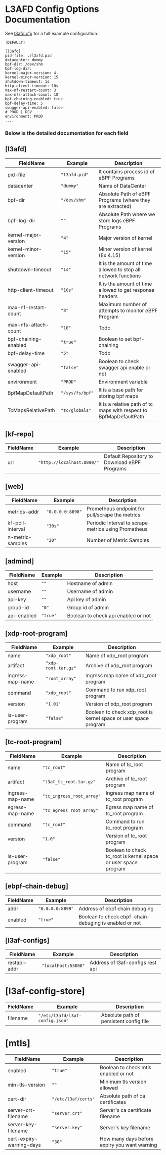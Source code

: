 # L3AFD Config  Options Documentation

See [l3afd.cfg](https://github.com/l3af-project/l3afd/blob/main/config/l3afd.cfg) for a full example configuration.


```
[DEFAULT]

[l3afd]
pid-file: ./l3afd.pid
datacenter: dummy
bpf-dir: /dev/shm
bpf-log-dir:
kernel-major-version: 4
kernel-minor-version: 15
shutdown-timeout: 1s
http-client-timeout: 10s
max-nf-restart-count: 3
max-nfs-attach-count: 10
bpf-chaining-enabled: true
bpf-delay-time: 5
swagger-api-enabled: false
# PROD | DEV
environment: PROD
....
```

### Below is the detailed documentation for each field


## [l3afd]
| FieldName     | Example       | Description     |
| ------------- | ------------- | --------------- |
|pid-file| `"l3afd.pid"`  |It contains process id of eBPF Programs |
|datacenter| `"dummy"` | Name of DataCenter|
|bpf-dir| `"/dev/shm"` | Absolute Path of eBPF Programs (where they are extracted) |
|bpf-log-dir|`""`      | Absolute Path where we store logs eBPF Programs|
|kernel-major-version|`"4"`|Major version of kernel|
|kernel-minor-version|`"15"`|Miner version of kernel (Ex 4.15)|
|shutdown-timeout|`"1s"`|It is the amount of time allowed to stop all network functions|
|http-client-timeout|`"10s"`|It is the amount of time allowed to get response headers|
|max-nf-restart-count|`"3"`|Maximum number of attempts to monitor eBPF Program|
|max-nfs-attach-count|`"10"`| Todo|
|bpf-chaining-enabled|`"true"`|Boolean to set bpf-chaining |
|bpf-delay-time|`"5"`|Todo|
|swagger-api-enabled|`"false"`|Boolean to check swagger api enable or not|
|environment|`"PROD"`| Environment  variable |
|BpfMapDefaultPath|`"/sys/fs/bpf"`|It is a base path for storing bpf maps|
|TcMapsRelativePath|`"tc/globals"`|It is a relative path of tc maps with respect to BpfMapDefaultPath|
## [kf-repo]
| FieldName     | Example       | Description     |
| ------------- | ------------- | --------------- |
|url| `"http://localhost:8000/"`|Default Repository to Download eBPF Programs|

## [web]
| FieldName     | Example       | Description     |
| ------------- | ------------- | --------------- |
|metrics-addr|`"0.0.0.0:8898"`|Prometheus endpoint for pull/scrape the metrics|
|kf-poll-interval|`"30s"`|Periodic Interval to scrape metrics using Prometheus|
|n-metric-samples|`"20"`|Number of Metric Samples|

## [admind]
| FieldName     | Example       | Description     |
| ------------- | ------------- | --------------- |
|host|`""`|Hostname of admin|
|username|`""`|Username of admin|
|api-key|`""`|Api key of admin|
|groud-id|`"0"`|Group id of admin|
|api-enabled|`"true"`|Boolean to check api enabled or not|

## [xdp-root-program]
| FieldName     | Example       | Description     |
| ------------- | ------------- | --------------- |
|name|`"xdp_root"`|Name of xdp_root program|
|artifact|`"xdp-root.tar.gz"`|Archive of xdp_root program|
|ingress-map-name|`"root_array"`|Ingress map name of xdp_root program|
|command|`"xdp_root"`|Command to run xdp_root program|
|version|`"1.01"`|Version of xdp_root program|
|is-user-program|`"false"`|Boolean to check xdp_root is kernel space or user space program|

## [tc-root-program]
| FieldName     | Example       | Description     |
| ------------- | ------------- | --------------- |
|name|`"tc_root"`|Name of tc_root program|
|artifact|`"l3af_tc_root.tar.gz"`|Archive of tc_root program|
|ingress-map-name|`"tc_ingress_root_array"`|Ingress map name of tc_root program|
|egress-map-name|`"tc_egress_root_array"`|Egress map name of tc_root program|
|command|`"tc_root"`|Command to run tc_root program|
|version|`"1.0"`|Version of tc_root program|
|is-user-program|`"false"`|Boolean to check tc_root is kernel space or user space program|

## [ebpf-chain-debug]
| FieldName     | Example       | Description     |
| ------------- | ------------- | --------------- |
|addr|`"0.0.0.0:8899"`|Address of ebpf chain debuging|
|enabled|`"true"`|Boolean to check ebpf-chain-debuging is enabled or not|

## [l3af-configs]
| FieldName     | Example       | Description     |
| ------------- | ------------- | --------------- |
|restapi-addr|`"localhost:53000"`| Address of l3af-configs rest api |

# [l3af-config-store]
| FieldName     | Example       | Description     |
| ------------- | ------------- | --------------- |
|filename|`"/etc/l3afd/l3af-config.json"`|Absolute path of persistent config file|

# [mtls]
| FieldName     | Example       | Description     |
| ------------- | ------------- | --------------- |
|enabled| `"true"` | Boolean to check mtls enabled or not|
|min-tls-version|`""`| Minimum tls version allowed|
|cert-dir|`"/etc/l3af/certs"`|Absolute path of ca certificates |
|server-crt-filename|`"server.crt"`|Server's ca certificate filename|
|server-key-filename|`"server.key"`|Server's key filename|
|cert-expiry-warning-days|`"30"`|How many days before expiry you want warning|






